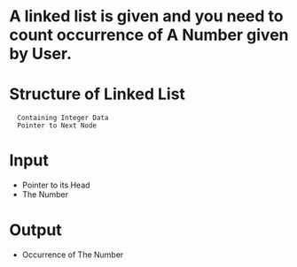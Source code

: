 # A linked list is given and you need to count occurrence of A Number given by User.

# Structure of Linked List

```
  Containing Integer Data
  Pointer to Next Node
```

# Input

- Pointer to its Head
- The Number

# Output

- Occurrence of The Number


